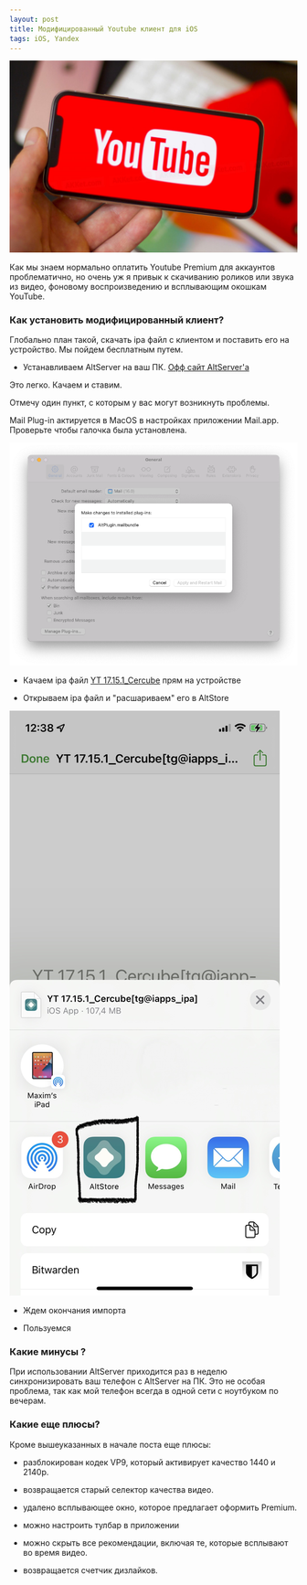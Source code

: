 ```yaml
---
layout: post
title: Модифицированный Youtube клиент для iOS
tags: iOS, Yandex
---
```

![](https://raw.githubusercontent.com/tatarinovms/tatarinovms.github.io/master/images/posts/Youtube/logo.jpeg)

Как мы знаем нормально оплатить Youtube Premium для  аккаунтов проблематично, но очень уж я привык к скачиванию роликов или звука из видео, фоновому воспроизведению и всплывающим окошкам YouTube.

### Как установить модифицированный клиент?

Глобально план такой, скачать ipa файл с клиентом и поставить его на устройство. Мы пойдем бесплатным путем.

- Устанавливаем AltServer на ваш ПК. [Офф сайт AltServer'а](https://altstore.io/)

Это легко. Качаем и ставим.

Отмечу один пункт, с которым у вас могут возникнуть проблемы.

Mail Plug-in актируется в MacOS в настройках приложении Mail.app. Проверьте чтобы галочка была установлена.

![](https://raw.githubusercontent.com/tatarinovms/tatarinovms.github.io/master/images/posts/Youtube/mail_app_plug.png)

- Качаем ipa файл [YT 17.15.1_Cercube](https://disk.yandex.ru/d/IfEuuH_GF9_vUg) прям на устройстве

- Открываем ipa файл и "расшариваем" его в AltStore

![](https://raw.githubusercontent.com/tatarinovms/tatarinovms.github.io/master/images/posts/Youtube/sharealt.jpg)

- Ждем окончания импорта

- Пользуемся

### Какие минусы ?

При использовании AltServer приходится раз в неделю синхронизировать ваш телефон с AltServer на ПК. Это не особая проблема, так как мой телефон всегда в одной сети с ноутбуком по вечерам.

### Какие еще плюсы?

Кроме вышеуказанных в начале поста еще плюсы:

- разблокирован кодек VP9, который активирует качество 1440 и 2140p.

- возвращается старый селектор качества видео.

- удалено всплывающее окно, которое предлагает оформить Premium.

- можно настроить тулбар в приложении

- можно скрыть все рекомендации, включая те, которые всплывают во время видео.

- возвращается счетчик дизлайков.